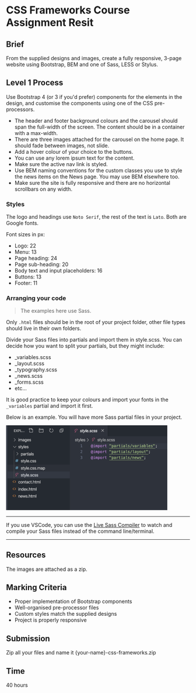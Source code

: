 # CSS Frameworks Course Assignment Resit

## Brief

From the supplied designs and images, create a fully responsive, 3-page website using Bootstrap, BEM and one of Sass, LESS or Stylus.


## Level 1 Process

Use Bootstrap 4 (or 3 if you'd prefer) components for the elements in the design, and customise the components using one of the CSS pre-processors.

- The header and footer background colours and the carousel should span the full-width of the screen. The content should be in a container with a max-width.
- There are three images attached for the carousel on the home page. It should fade between images, not slide.
- Add a hover colour of your choice to the buttons.
- You can use any lorem ipsum text for the content.
- Make sure the active nav link is styled.
- Use BEM naming conventions for the custom classes you use to style the news items on the News page. You may use BEM elsewhere too.
- Make sure the site is fully responsive and there are no horizontal scrollbars on any width.


### Styles
The logo and headings use `Noto Serif`, the rest of the text is `Lato`. Both are Google fonts.

Font sizes in px: 

- Logo: 22
- Menu: 13
- Page heading: 24
- Page sub-heading: 20
- Body text and input placeholders: 16
- Buttons: 13
- Footer: 11

### Arranging your code

> The examples here use Sass.

Only `.html` files should be in the root of your project folder, other file types should live in their own folders.

Divide your Sass files into partials and import them in style.scss. You can decide how you want to split your partials, but they might include:
- _variables.scss
- _layout.scss
- _typography.scss
- _news.scss
- _forms.scss
- etc...

It is good practice to keep your colours and import your fonts in the `_variables` partial and import it first.

Below is an example. You will have more Sass partial files in your project.

<img src="images/file-arrangement.png" alt="variable boolean" style="width: 442px" />

---

If you use VSCode, you can use the [Live Sass Compiler](https://marketplace.visualstudio.com/items?itemName=ritwickdey.live-sass) to watch and compile your Sass files instead of the command line/terminal.

---


## Resources

The images are attached as a zip.

## Marking Criteria

- Proper implementation of Bootstrap components
- Well-organised pre-processor files
- Custom styles match the supplied designs
- Project is properly responsive


## Submission

Zip all your files and name it {your-name}-css-frameworks.zip

## Time

40 hours